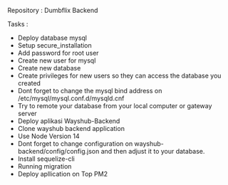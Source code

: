Repository :
Dumbflix Backend

Tasks :

- Deploy database mysql
- Setup secure_installation
- Add password for root user
- Create new user for mysql
- Create new database
- Create privileges for new users so they can access the database you created
- Dont forget to change the mysql bind address on /etc/mysql/mysql.conf.d/mysqld.cnf
- Try to remote your database from your local computer or gateway server
- Deploy aplikasi Wayshub-Backend
- Clone wayshub backend application
- Use Node Version 14
- Dont forget to change configuration on wayshub-backend/config/config.json and then adjust it to your database.
- Install sequelize-cli
- Running migration
- Deploy apllication on Top PM2
